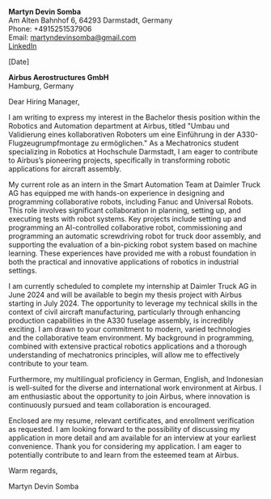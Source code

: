 **Martyn Devin Somba**  
Am Alten Bahnhof 6, 64293 Darmstadt, Germany  
Phone: +4915251537906  
Email: martyndevinsomba@gmail.com  
[LinkedIn](https://linkedin.com/in/martyndevinsomba)

[Date]

**Airbus Aerostructures GmbH**  
Hamburg, Germany

Dear Hiring Manager,

I am writing to express my interest in the Bachelor thesis position within the Robotics and Automation department at Airbus, titled "Umbau und Validierung eines kollaborativen Roboters um eine Einführung in der A330-Flugzeugrumpfmontage zu ermöglichen." As a Mechatronics student specializing in Robotics at Hochschule Darmstadt, I am eager to contribute to Airbus’s pioneering projects, specifically in transforming robotic applications for aircraft assembly.

My current role as an intern in the Smart Automation Team at Daimler Truck AG has equipped me with hands-on experience in designing and programming collaborative robots, including Fanuc and Universal Robots. This role involves significant collaboration in planning, setting up, and executing tests with robot systems. Key projects include setting up and programming an AI-controlled collaborative robot, commissioning and programming an automatic screwdriving robot for truck door assembly, and supporting the evaluation of a bin-picking robot system based on machine learning. These experiences have provided me with a robust foundation in both the practical and innovative applications of robotics in industrial settings.

I am currently scheduled to complete my internship at Daimler Truck AG in June 2024 and will be available to begin my thesis project with Airbus starting in July 2024. The opportunity to leverage my technical skills in the context of civil aircraft manufacturing, particularly through enhancing production capabilities in the A330 fuselage assembly, is incredibly exciting. I am drawn to your commitment to modern, varied technologies and the collaborative team environment. My background in programming, combined with extensive practical robotics applications and a thorough understanding of mechatronics principles, will allow me to effectively contribute to your team.

Furthermore, my multilingual proficiency in German, English, and Indonesian is well-suited for the diverse and international work environment at Airbus. I am enthusiastic about the opportunity to join Airbus, where innovation is continuously pursued and team collaboration is encouraged.

Enclosed are my resume, relevant certificates, and enrollment verification as requested. I am looking forward to the possibility of discussing my application in more detail and am available for an interview at your earliest convenience. Thank you for considering my application. I am eager to potentially contribute to and learn from the esteemed team at Airbus.

Warm regards,

Martyn Devin Somba